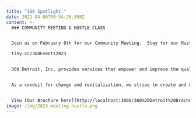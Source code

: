 ```yaml
---
title: "360 Spotlight "
date: 2022-04-06T00:54:26.598Z
content: >-
  ### COMMUNITY MEETING & HUSTLE CLASS


  Join us on February 8th for our Community Meeting.  Stay for our Hustle Class. Register for the Hustle Class Today!

  tiny.cc/360Events2023 


  360 Detroit, Inc. provides services that empower and improve the quality of life for individuals and families. We are dedicated to assisting people in becoming self-sufficient, anchored, stabilized and well-rounded community members.


  As a conduit for change and revitalization, we strive to create and maintain viable, safe communities within Detroit.


  View [Our Brochure here](http://localhost:3000/360%20Detroit%20Brochure.pdf)!
image: /img/2823-meeting-hustle.png
---
```


